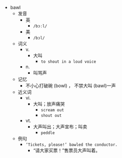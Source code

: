 - bawl
  - 发音
    - 英
      - `/bɔːl/`
    - 美
      - `/bɔl/`
  - 词义
    - v.
      - 大叫
        - `to shout in a loud voice`
    - n.
      - 叫骂声
  - 记忆
    - 不小心打破碗 (bowl) ， 不禁大叫 (bawl)一声
  - 近义词
    - vi.
      - 大叫；放声痛哭
        - `scream out`
        - `shout out`
    - vt.
      - 大声叫出；大声宣布；叫卖
        - `peddle`
  - 例句
    - `‘Tickets, please!’ bawled the conductor.`
      - “请大家买票！”售票员大声叫着。

